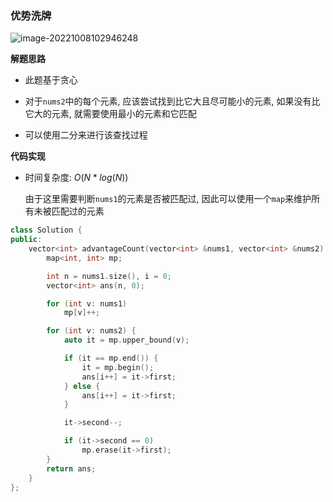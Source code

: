 

### 优势洗牌

![image-20221008102946248](http://www.cdn.liver0377.xyz/typora/202210081029313.png)



**解题思路**

- 此题基于贪心
- 对于`nums2`中的每个元素, 应该尝试找到比它大且尽可能小的元素, 如果没有比它大的元素, 就需要使用最小的元素和它匹配

- 可以使用二分来进行该查找过程

**代码实现**

- 时间复杂度: $O(N * log(N))$

  由于这里需要判断`nums1`的元素是否被匹配过, 因此可以使用一个`map`来维护所有未被匹配过的元素

```cc
class Solution {
public:
    vector<int> advantageCount(vector<int> &nums1, vector<int> &nums2) {
        map<int, int> mp;

        int n = nums1.size(), i = 0;
        vector<int> ans(n, 0);

        for (int v: nums1)
            mp[v]++;

        for (int v: nums2) {
            auto it = mp.upper_bound(v);

            if (it == mp.end()) {
                it = mp.begin();
                ans[i++] = it->first;
            } else {
                ans[i++] = it->first;
            }

            it->second--;

            if (it->second == 0)
                mp.erase(it->first);
        }
        return ans;
    }
};
```

